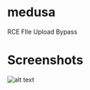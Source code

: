 # medusa
RCE FIle Upload Bypass  
# Screenshots
![alt text](https://github.com/0bfxgh0st/medusar/blob/main/screenshots/screenshot1.png)
